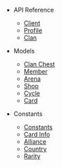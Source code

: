 * API Reference
  * [Client](client.md)
  * [Profile](profile.md)
  * [Clan](clan.md)
  
* Models
  * [Clan Chest](clanchest.md)
  * [Member](member.md)
  * [Arena](arena.md)
  * [Shop](shop.md)
  * [Cycle](cycle.md)
  * [Card](card.md)
  
* Constants
  * [Constants](constants.md)
  * [Card Info](cardinfo.md)
  * [Alliance](alliance.md)
  * [Country](country.md)
  * [Rarity](rarity.md)
